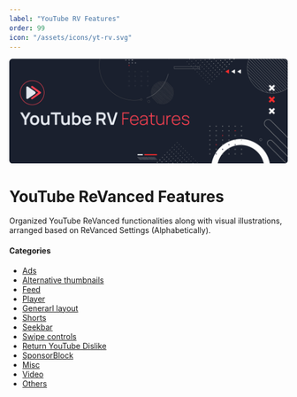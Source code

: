 ```yaml
---
label: "YouTube RV Features"
order: 99
icon: "/assets/icons/yt-rv.svg"
---
```


![](/assets/cover/yt-rv-cover.png)

# YouTube ReVanced Features

Organized YouTube ReVanced functionalities along with visual illustrations, arranged based on ReVanced Settings (Alphabetically).

#### Categories
- [Ads](Ads.md)
- [Alternative thumbnails](Alternative-thumbnails.md)
- [Feed](Feed.md)
- [Player](Player.md)
- [Generarl layout](General-layout.md)
- [Shorts](Shorts.md)
- [Seekbar](Seekbar.md)
- [Swipe controls](Swipe-controls.md)
- [Return YouTube Dislike](Return-YouTube-Dislike.md)
- [SponsorBlock](SponsorBlock.md)
- [Misc](Misc.md)
- [Video](Video.md)
- [Others](Others.md)